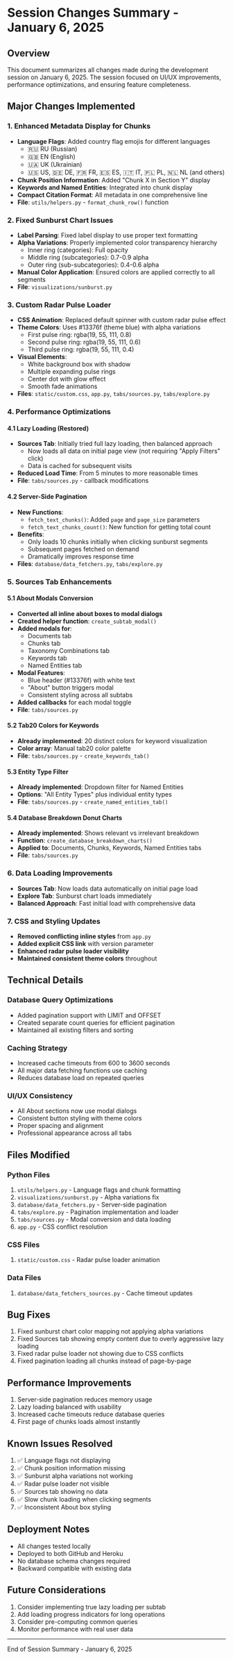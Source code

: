 # Session Changes Summary - January 6, 2025

## Overview
This document summarizes all changes made during the development session on January 6, 2025. The session focused on UI/UX improvements, performance optimizations, and ensuring feature completeness.

## Major Changes Implemented

### 1. Enhanced Metadata Display for Chunks
- **Language Flags**: Added country flag emojis for different languages
  - 🇷🇺 RU (Russian)
  - 🇬🇧 EN (English) 
  - 🇺🇦 UK (Ukrainian)
  - 🇺🇸 US, 🇩🇪 DE, 🇫🇷 FR, 🇪🇸 ES, 🇮🇹 IT, 🇵🇱 PL, 🇳🇱 NL (and others)
- **Chunk Position Information**: Added "Chunk X in Section Y" display
- **Keywords and Named Entities**: Integrated into chunk display
- **Compact Citation Format**: All metadata in one comprehensive line
- **File**: `utils/helpers.py` - `format_chunk_row()` function

### 2. Fixed Sunburst Chart Issues
- **Label Parsing**: Fixed label display to use proper text formatting
- **Alpha Variations**: Properly implemented color transparency hierarchy
  - Inner ring (categories): Full opacity
  - Middle ring (subcategories): 0.7-0.9 alpha
  - Outer ring (sub-subcategories): 0.4-0.6 alpha
- **Manual Color Application**: Ensured colors are applied correctly to all segments
- **File**: `visualizations/sunburst.py`

### 3. Custom Radar Pulse Loader
- **CSS Animation**: Replaced default spinner with custom radar pulse effect
- **Theme Colors**: Uses #13376f (theme blue) with alpha variations
  - First pulse ring: rgba(19, 55, 111, 0.8)
  - Second pulse ring: rgba(19, 55, 111, 0.6)
  - Third pulse ring: rgba(19, 55, 111, 0.4)
- **Visual Elements**:
  - White background box with shadow
  - Multiple expanding pulse rings
  - Center dot with glow effect
  - Smooth fade animations
- **Files**: `static/custom.css`, `app.py`, `tabs/sources.py`, `tabs/explore.py`

### 4. Performance Optimizations

#### 4.1 Lazy Loading (Restored)
- **Sources Tab**: Initially tried full lazy loading, then balanced approach
  - Now loads all data on initial page view (not requiring "Apply Filters" click)
  - Data is cached for subsequent visits
- **Reduced Load Time**: From 5 minutes to more reasonable times
- **File**: `tabs/sources.py` - callback modifications

#### 4.2 Server-Side Pagination
- **New Functions**:
  - `fetch_text_chunks()`: Added `page` and `page_size` parameters
  - `fetch_text_chunks_count()`: New function for getting total count
- **Benefits**:
  - Only loads 10 chunks initially when clicking sunburst segments
  - Subsequent pages fetched on demand
  - Dramatically improves response time
- **Files**: `database/data_fetchers.py`, `tabs/explore.py`

### 5. Sources Tab Enhancements

#### 5.1 About Modals Conversion
- **Converted all inline about boxes to modal dialogs**
- **Created helper function**: `create_subtab_modal()`
- **Added modals for**:
  - Documents tab
  - Chunks tab
  - Taxonomy Combinations tab
  - Keywords tab
  - Named Entities tab
- **Modal Features**:
  - Blue header (#13376f) with white text
  - "About" button triggers modal
  - Consistent styling across all subtabs
- **Added callbacks** for each modal toggle
- **File**: `tabs/sources.py`

#### 5.2 Tab20 Colors for Keywords
- **Already implemented**: 20 distinct colors for keyword visualization
- **Color array**: Manual tab20 color palette
- **File**: `tabs/sources.py` - `create_keywords_tab()`

#### 5.3 Entity Type Filter
- **Already implemented**: Dropdown filter for Named Entities
- **Options**: "All Entity Types" plus individual entity types
- **File**: `tabs/sources.py` - `create_named_entities_tab()`

#### 5.4 Database Breakdown Donut Charts
- **Already implemented**: Shows relevant vs irrelevant breakdown
- **Function**: `create_database_breakdown_charts()`
- **Applied to**: Documents, Chunks, Keywords, Named Entities tabs
- **File**: `tabs/sources.py`

### 6. Data Loading Improvements
- **Sources Tab**: Now loads data automatically on initial page load
- **Explore Tab**: Sunburst chart loads immediately
- **Balanced Approach**: Fast initial load with comprehensive data

### 7. CSS and Styling Updates
- **Removed conflicting inline styles** from `app.py`
- **Added explicit CSS link** with version parameter
- **Enhanced radar pulse loader visibility**
- **Maintained consistent theme colors** throughout

## Technical Details

### Database Query Optimizations
- Added pagination support with LIMIT and OFFSET
- Created separate count queries for efficient pagination
- Maintained all existing filters and sorting

### Caching Strategy
- Increased cache timeouts from 600 to 3600 seconds
- All major data fetching functions use caching
- Reduces database load on repeated queries

### UI/UX Consistency
- All About sections now use modal dialogs
- Consistent button styling with theme colors
- Proper spacing and alignment
- Professional appearance across all tabs

## Files Modified

### Python Files
1. `utils/helpers.py` - Language flags and chunk formatting
2. `visualizations/sunburst.py` - Alpha variations fix
3. `database/data_fetchers.py` - Server-side pagination
4. `tabs/explore.py` - Pagination implementation and loader
5. `tabs/sources.py` - Modal conversion and data loading
6. `app.py` - CSS conflict resolution

### CSS Files
1. `static/custom.css` - Radar pulse loader animation

### Data Files
1. `database/data_fetchers_sources.py` - Cache timeout updates

## Bug Fixes
1. Fixed sunburst chart color mapping not applying alpha variations
2. Fixed Sources tab showing empty content due to overly aggressive lazy loading
3. Fixed radar pulse loader not showing due to CSS conflicts
4. Fixed pagination loading all chunks instead of page-by-page

## Performance Improvements
1. Server-side pagination reduces memory usage
2. Lazy loading balanced with usability
3. Increased cache timeouts reduce database queries
4. First page of chunks loads almost instantly

## Known Issues Resolved
1. ✅ Language flags not displaying
2. ✅ Chunk position information missing
3. ✅ Sunburst alpha variations not working
4. ✅ Radar pulse loader not visible
5. ✅ Sources tab showing no data
6. ✅ Slow chunk loading when clicking segments
7. ✅ Inconsistent About box styling

## Deployment Notes
- All changes tested locally
- Deployed to both GitHub and Heroku
- No database schema changes required
- Backward compatible with existing data

## Future Considerations
1. Consider implementing true lazy loading per subtab
2. Add loading progress indicators for long operations
3. Consider pre-computing common queries
4. Monitor performance with real user data

---
End of Session Summary - January 6, 2025